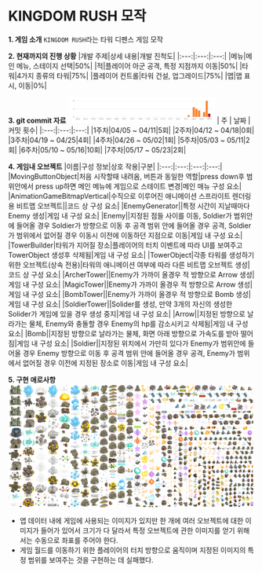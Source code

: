 ﻿# KINGDOM RUSH 모작

**1. 게임 소개**
`KINGDOM RUSH`라는  타워 디펜스 게임 모작
	

**2. 현재까지의 진행 상황**
|개발 주제|상세 내용|개발 진척도|
|:---:|:---:|:---:|
|메뉴|메인 메뉴, 스테이지 선택|50%|
|적|플레이어 아군 공격, 특정 지점까지 이동|50%|
|타워|4가지 종류의 타워|75%|
|플레이어 컨트롤|타워 건설, 업그레이드|75%|
|맵|맵 표시, 이동|0%|

**3.  git commit 자료**
<img  width="300"  src="./image/gitCommits.png">
| 주 |  날짜 |커밋 횟수|
|:---:|:---:|:---:|
|1주차|04/05 ~ 04/11|5회|
|2주차|04/12 ~ 04/18|0회|
|3주차|04/19 ~ 04/25|4회|
|4주차|04/26 ~ 05/02|1회|
|5주차|05/03 ~ 05/11|2회|
|6주차|05/10 ~ 05/16|10회|
|7주차|05/17 ~ 05/23|2회|

**4. 게임내 오브젝트**
|이름|구성 정보|상호 작용|구분|
|:---:|:---:|:---:|:---:|
|MovingButtonObject|처음 시작할때 내려옴, 버튼과 동일한 역할|press down후 범위안에서 press up하면 메인 메뉴에 게임으로 스테이트 변경|메인 매뉴 구성 요소|
|AnimationGameBitmapVertical|수직으로 이루어진 애니메이션 스프라이트 렌더링용 비트맵 오브젝트||코드 상 구성 요소|
|EnemyGenerator||특정 시간이 지날때마다 Enemy 생성|게임 내 구성 요소|
|Enemy||지정된 점들 사이를 이동, Soldier가 범위안에 들어올 경우 Soldier가 방향으로 이동 후 공격 범위 안에 들어올 경우 공격, Soldier가 범위에서 없어질 경우 이동시 이전에 이동하던 지점으로 이동|게임 내 구성 요소|
|TowerBuilder|타워가 지어질 장소|플레이어의 터치 이벤트에 따라 UI를 보여주고 TowerObject 생성후 삭제됨|게임 내 구성 요소|
|TowerObject|각종 타워를 생성하기 위한 오브젝트(상속 전용)|타워의 애니메이션 여부에 따라 다른 비트맵 오브젝트 생성|코드 상 구성 요소|
|ArcherTower||Enemy가 가까이 올경우 적 방향으로 Arrow 생성|게임 내 구성 요소|
|MagicTower||Enemy가 가까이 올경우 적 방향으로 Arrow 생성|게임 내 구성 요소|
|BombTower||Enemy가 가까이 올경우 적 방향으로 Bomb 생성|게임 내 구성 요소|
|SoldierTower||Solider를 생성, 만약 3개의 자신의 생성한 Solider가 게임에 있을 경우 생성 중지|게임 내 구성 요소|
|Arrow||지정된 방향으로 날라가는 물체, Enemy와 충돌할 경우 Enemy의 hp를 감소시키고 삭제됨|게임 내 구성 요소|
|Bomb||지정된 방향으로 날라가는 물체, 화면 아래 방향으로 가속도를 받아 떨어짐|게임 내 구성 요소|
|Soldier||지정된 위치에서 가만히 있다가 Enemy가 범위안에 들어올 경우 Enemy 방향으로 이동 후 공격 범위 안에 들어올 경우 공격, Enemy가 범위에서 없어질 경우 이전에 지정된 장소로 이동|게임 내 구성 요소|


**5. 구현 애로사항**
<img  width="500"  src="./image/go_towers.png">
- 앱 데이터 내에 게임에 사용되는 이미지가 있지만 
  한 개에 여러 오브젝트에 대한 이미지가 들어가 있어서 크기가 다 달라서
  특정 오브젝트에 관한 이미지를 얻기 위해서는 수동으로 좌표를 주어야 한다. 
- 게임 월드를 이동하기 위한 플레이어의 터치 방향으로 움직이며
  지정된 이미지의 특정 범위를 보여주는 것을 구현하는 데 실패했다.

